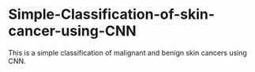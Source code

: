 # Simple-Classification-of-skin-cancer-using-CNN
This is a simple classification of malignant and benign skin cancers using CNN.
